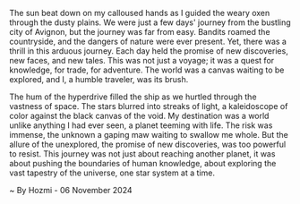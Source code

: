 
The sun beat down on my calloused hands as I guided the weary oxen through the dusty plains. We were just a few days' journey from the bustling city of Avignon, but the journey was far from easy. Bandits roamed the countryside, and the dangers of nature were ever present. Yet, there was a thrill in this arduous journey. Each day held the promise of new discoveries, new faces, and new tales. This was not just a voyage; it was a quest for knowledge, for trade, for adventure. The world was a canvas waiting to be explored, and I, a humble traveler, was its brush.

The hum of the hyperdrive filled the ship as we hurtled through the vastness of space. The stars blurred into streaks of light, a kaleidoscope of color against the black canvas of the void.  My destination was a world unlike anything I had ever seen, a planet teeming with life. The risk was immense, the unknown a gaping maw waiting to swallow me whole. But the allure of the unexplored, the promise of new discoveries, was too powerful to resist.  This journey was not just about reaching another planet, it was about pushing the boundaries of human knowledge, about exploring the vast tapestry of the universe, one star system at a time. 

~ By Hozmi - 06 November 2024
